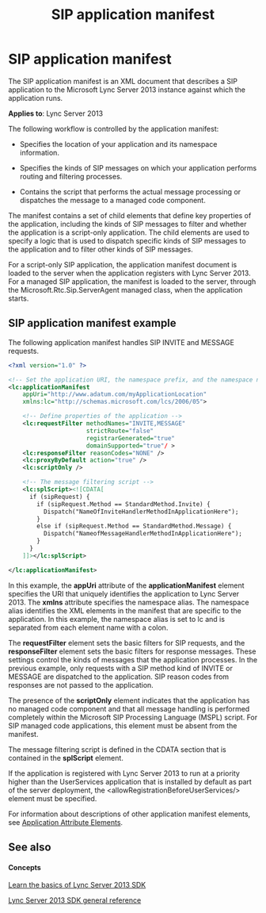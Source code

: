 ﻿---
title: SIP application manifest
TOCTitle: SIP application manifest
ms:assetid: 3a5d8ad8-08c2-4dee-b39c-b19860ca23c6
ms:mtpsurl: https://msdn.microsoft.com/en-us/library/Dn439064(v=office.15)
ms:contentKeyID: 57096220
ms.date: 02/11/2016
mtps_version: v=office.15
dev_langs:
- xml
---

# SIP application manifest

The SIP application manifest is an XML document that describes a SIP application to the Microsoft Lync Server 2013 instance against which the application runs.


**Applies to**: Lync Server 2013

The following workflow is controlled by the application manifest:

  - Specifies the location of your application and its namespace information.

  - Specifies the kinds of SIP messages on which your application performs routing and filtering processes.

  - Contains the script that performs the actual message processing or dispatches the message to a managed code component.

The manifest contains a set of child elements that define key properties of the application, including the kinds of SIP messages to filter and whether the application is a script-only application. The child elements are used to specify a logic that is used to dispatch specific kinds of SIP messages to the application and to filter other kinds of SIP messages.

For a script-only SIP application, the application manifest document is loaded to the server when the application registers with Lync Server 2013. For a managed SIP application, the manifest is loaded to the server, through the Microsoft.Rtc.Sip.ServerAgent managed class, when the application starts.

## SIP application manifest example

The following application manifest handles SIP INVITE and MESSAGE requests.

```xml
<?xml version="1.0" ?>

<!-- Set the application URI, the namespace prefix, and the namespace name -->
<lc:applicationManifest
    appUri="http://www.adatum.com/myApplicationLocation"
    xmlns:lc="http://schemas.microsoft.com/lcs/2006/05">

    <!-- Define properties of the application -->
    <lc:requestFilter methodNames="INVITE,MESSAGE"
                      strictRoute="false"
                      registrarGenerated="true"
                      domainSupported="true"/ >
    <lc:responseFilter reasonCodes="NONE" />
    <lc:proxyByDefault action="true" />
    <lc:scriptOnly />

    <!-- The message filtering script -->
    <lc:splScript><![CDATA[
      if (sipRequest) {
        if (sipRequest.Method == StandardMethod.Invite) {
          Dispatch("NameOfInviteHandlerMethodInApplicationHere");
        }
        else if (sipRequest.Method == StandardMethod.Message) {
          Dispatch("NameofMessageHandlerMethodInApplicationHere");
        }
      }
    ]]></lc:splScript>

</lc:applicationManifest>
```

In this example, the **appUri** attribute of the **applicationManifest** element specifies the URI that uniquely identifies the application to Lync Server 2013. The **xmlns** attribute specifies the namespace alias. The namespace alias identifies the XML elements in the manifest that are specific to the application. In this example, the namespace alias is set to lc and is separated from each element name with a colon.

The **requestFilter** element sets the basic filters for SIP requests, and the **responseFilter** element sets the basic filters for response messages. These settings control the kinds of messages that the application processes. In the previous example, only requests with a SIP method kind of INVITE or MESSAGE are dispatched to the application. SIP reason codes from responses are not passed to the application.

The presence of the **scriptOnly** element indicates that the application has no managed code component and that all message handling is performed completely within the Microsoft SIP Processing Language (MSPL) script. For SIP managed code applications, this element must be absent from the manifest.

The message filtering script is defined in the CDATA section that is contained in the **splScript** element.

If the application is registered with Lync Server 2013 to run at a priority higher than the UserServices application that is installed by default as part of the server deployment, the \<allowRegistrationBeforeUserServices/\> element must be specified.

For information about descriptions of other application manifest elements, see [Application Attribute Elements](https://msdn.microsoft.com/en-us/library/dd185854\(v=office.15\)).

## See also

#### Concepts

[Learn the basics of Lync Server 2013 SDK](learn-the-basics-of-lync-server-2013-sdk.md)

[Lync Server 2013 SDK general reference](lync-server-2013-sdk-general-reference.md)


